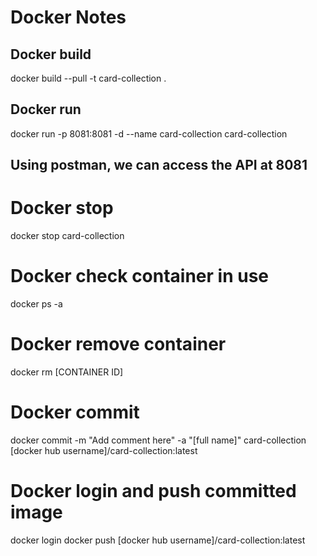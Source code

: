 # Docker Notes


## Docker build
docker build --pull -t card-collection .

## Docker run
docker run -p 8081:8081 -d --name card-collection card-collection


## Using postman, we can access the API at 8081

# Docker stop
docker stop card-collection

# Docker check container in use
docker ps -a

# Docker remove container
docker rm [CONTAINER ID]

# Docker commit
docker commit -m "Add comment here" -a "[full name]" card-collection [docker hub username]/card-collection:latest

# Docker login and push committed image
docker login
docker push [docker hub username]/card-collection:latest
